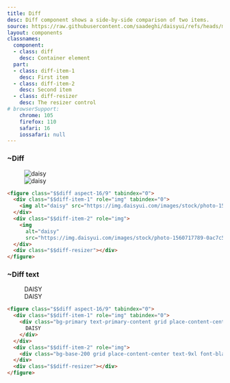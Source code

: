 ```yaml
---
title: Diff
desc: Diff component shows a side-by-side comparison of two items.
source: https://raw.githubusercontent.com/saadeghi/daisyui/refs/heads/master/packages/daisyui/src/components/diff.css
layout: components
classnames:
  component:
  - class: diff
    desc: Container element
  part:
  - class: diff-item-1
    desc: First item
  - class: diff-item-2
    desc: Second item
  - class: diff-resizer
    desc: The resizer control
# browserSupport:
    chrome: 105
    firefox: 110
    safari: 16
    iossafari: null
---
```


<script>
  import Component from "$components/Component.svelte"
  import Translate from "$components/Translate.svelte"
</script>

### ~Diff
<figure class="diff rounded-field aspect-16/9" tabindex="0">
  <div class="diff-item-1" role="img" tabindex="0">
    <img alt="daisy" src="https://img.daisyui.com/images/stock/photo-1560717789-0ac7c58ac90a.webp" />
  </div>
  <div class="diff-item-2" role="img">
    <img alt="daisy" src="https://img.daisyui.com/images/stock/photo-1560717789-0ac7c58ac90a-blur.webp" />
  </div>
  <div class="diff-resizer"></div>
</figure>

```html
<figure class="$$diff aspect-16/9" tabindex="0">
  <div class="$$diff-item-1" role="img" tabindex="0">
    <img alt="daisy" src="https://img.daisyui.com/images/stock/photo-1560717789-0ac7c58ac90a.webp" />
  </div>
  <div class="$$diff-item-2" role="img">
    <img
      alt="daisy"
      src="https://img.daisyui.com/images/stock/photo-1560717789-0ac7c58ac90a-blur.webp" />
  </div>
  <div class="$$diff-resizer"></div>
</figure>
```


### ~Diff text
<figure class="diff rounded-field aspect-16/9" tabindex="0">
  <div class="diff-item-1" role="img" tabindex="0">
    <div class="bg-primary text-primary-content text-4xl lg:text-9xl font-black grid place-content-center">DAISY</div>
  </div>
  <div class="diff-item-2" role="img">
    <div class="bg-base-200 text-4xl lg:text-9xl font-black grid place-content-center">DAISY</div>
  </div>
  <div class="diff-resizer"></div>
</figure>

```html
<figure class="$$diff aspect-16/9" tabindex="0">
  <div class="$$diff-item-1" role="img" tabindex="0">
    <div class="bg-primary text-primary-content grid place-content-center text-9xl font-black">
      DAISY
    </div>
  </div>
  <div class="$$diff-item-2" role="img">
    <div class="bg-base-200 grid place-content-center text-9xl font-black">DAISY</div>
  </div>
  <div class="$$diff-resizer"></div>
</figure>
```
